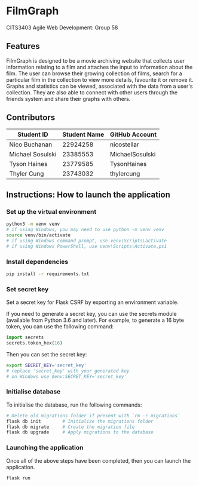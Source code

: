 # FilmGraph 
CITS3403 Agile Web Development: Group 58

## Features
FilmGraph is designed to be a movie archiving website that collects user information relating to a film
and attaches the input to information about the film. The user can browse their growing collection of films,
search for a particular film in the collection to view more details, favourite it or remove it.
Graphs and statistics can be viewed, associated with the data from a user's collection. They are also able to connect with other users through the friends system and share their graphs with others.

## Contributors
| Student ID | Student Name | GitHub Account |
|------------|--------------|----------------|
|Nico Buchanan|22924258|nicostellar|
|Michael Sosulski|23385553|MichaelSosulski|
|Tyson Haines|23779585|TysonHaines|
|Thyler Cung|23743032|thylercung|

## Instructions: How to launch the application 

### Set up the virtual environment

```bash
python3 -m venv venv
# if using Windows, you may need to use python -m venv venv
source venv/bin/activate
# if using Windows command prompt, use venv\Scripts\activate
# if using Windows PowerShell, use venv\Scripts\Activate.ps1
```

### Install dependencies

```bash
pip install -r requirements.txt
```

### Set secret key

Set a secret key for Flask CSRF by exporting an environment variable. 

If you need to generate a secret key, you can use the secrets module (available from Python 3.6 and later). For example, to generate a 16 byte token, you can use the following command: 

```python 
import secrets
secrets.token_hex(16)
```

Then you can set the secret key:

```bash
export SECRET_KEY='secret_key' 
# replace 'secret_key' with your generated key
# on Windows use $env:SECRET_KEY='secret_key'
```

### Initialise database 

To initialise the database, run the following commands: 

```bash
# Delete old migrations folder if present with `rm -r migrations`
flask db init        # Initialize the migrations folder
flask db migrate     # Create the migration file 
flask db upgrade     # Apply migrations to the database
```

### Launching the application 

Once all of the above steps have been completed, then you can launch the application. 

```bash
flask run
```
